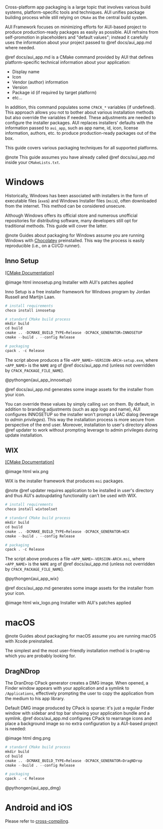 Cross-platform app packaging is a large topic that involves various build systems, platform-specific tools and
techniques. AUI unifies package building process while still relying on `CMake` as the central build system.

AUI Framework focuses on minimizing efforts for AUI-based project to produce production-ready packages as easily as
possible. AUI refrains from self-promotion in placeholders and "default values"; instead it carefully uses the
information about your project passed to @ref docs/aui_app.md where needed.

@ref docs/aui_app.md is a CMake command provided by AUI that defines platform-specific technical information about your
application:
- Display name
- Icon
- Vendor (author) information
- Version
- Package id (if required by target platform)
- etc...

In addition, this command populates some `CPACK_*` variables (if undefined). This approach allows you not to bother about
various installation methods but also override the variables if needed. These adjustments are needed to configure the
installer packages. AUI replaces installers' defaults with the information passed to `aui_app`, such as app name, id,
icon, license information, authors, etc. to produce production-ready packages out of the box.

This guide covers various packaging techniques for all supported platforms.

@note
This guide assumes you have already called @ref docs/aui_app.md inside your `CMakeLists.txt`.

# Windows

Historically, Windows has been associated with installers in the form of executable files (`exe`s) and Windows Installer
files (`msi`s), often downloaded from the internet. This method can be considered unsecure.

Although Windows offers its official store and numerous unofficial repositories for distributing software, many
developers still opt for traditional methods. This guide will cover the latter.

@note
Guides about packaging for Windows assume you are running Windows with [Chocolatey](https://community.chocolatey.org/)
preinstalled. This way the process is easily reproducible (i.e., on a CI/CD runner).

## Inno Setup

[\[CMake Documentation\]](https://cmake.org/cmake/help/latest/cpack_gen/innosetup.html)

@image html innosetup.png Installer with AUI's patches applied

Inno Setup is a free installer framework for Windows program by Jordan Russell and Martijn Laan.

```python
# install requirements
choco install innosetup

# standard CMake build process
mkdir build
cd build
cmake .. -DCMAKE_BUILD_TYPE=Release -DCPACK_GENERATOR=INNOSETUP
cmake --build . --config Release

# packaging
cpack . -c Release
```

The script above produces a file `<APP_NAME>-VERSION-ARCH-setup.exe`, where `<APP_NAME>` is the `NAME` arg of
@ref docs/aui_app.md (unless not overridden by `CPACK_PACKAGE_FILE_NAME`).

@pythongen{aui_app_innosetup}

@ref docs/aui_app.md generates some image assets for the installer from your icon.

You can override these values by simply calling `set` on them. By default, in addition to branding adjustments (such as
app logo and name), AUI configures INNOSETUP so the installer won't prompt a UAC dialog (leverage to _admin
privileges_). This way the installation process is more secure from perspective of the end user. Moreover, installation
to user's directory allows @ref updater to work without prompting leverage to admin privileges during update installation.

## WIX

[\[CMake Documentation\]](https://cmake.org/cmake/help/latest/cpack_gen/wix.html)

@image html wix.png

WIX is the installer framework that produces `msi` packages.

@note
@ref updater requires application to be installed in user's directory and thus AUI's autoupdating functionality can't be
used with WIX.

```python
# install requirements
choco install wixtoolset

# standard CMake build process
mkdir build
cd build
cmake .. -DCMAKE_BUILD_TYPE=Release -DCPACK_GENERATOR=WIX
cmake --build . --config Release

# packaging
cpack . -c Release
```

The script above produces a file `<APP_NAME>-VERSION-ARCH.msi`, where `<APP_NAME>` is the `NAME` arg of
@ref docs/aui_app.md (unless not overridden by `CPACK_PACKAGE_FILE_NAME`).

@pythongen{aui_app_wix}

@ref docs/aui_app.md generates some image assets for the installer from your icon.

@image html wix_logo.png Installer with AUI's patches applied

# macOS

@note
Guides about packaging for macOS assume you are running macOS with Xcode preinstalled.

The simplest and the most user-friendly installation method is `DragNDrop` which you are probably looking for.

## DragNDrop

The DranDrop CPack generator creates a DMG image. When opened, a Finder window appears with your application and a
symlink to `/Applications`, effectively prompting the user to copy the application from the medium to his app library.

Default DMG image produced by CPack is sparse: it's just a regular Finder window with sidebar and top bar showing
your application bundle and a symlink. @ref docs/aui_app.md configures CPack to rearrange icons and place a background
image so no extra configuration by a AUI-based project is needed:

@image html dmg.png

```python
# standard CMake build process
mkdir build
cd build
cmake .. -DCMAKE_BUILD_TYPE=Release -DCPACK_GENERATOR=DragNDrop
cmake --build . --config Release

# packaging
cpack . -c Release
```

@pythongen{aui_app_dmg}

# Android and iOS

Please refer to [cross-compiling](docs/Crosscompiling.md).
